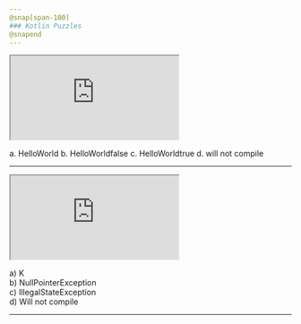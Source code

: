 ```yaml
---
@snap[span-100]
### Kotlin Puzzles
@snapend
---
```


<iframe class="stretch" src="https://pl.kotl.in/RUvXzOwi7?theme=darcula&from=2&to=6"></iframe>

a. HelloWorld
b. HelloWorldfalse
c. HelloWorldtrue
d. will not compile

---

<iframe class="stretch" src="https://pl.kotl.in/09BlviouY?theme=darcula"></iframe>

a) K  
b) NullPointerException  
c) IllegalStateException  
d) Will not compile  

---